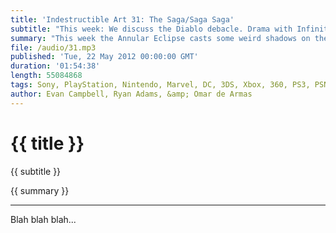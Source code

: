 ```yaml
---
title: 'Indestructible Art 31: The Saga/Saga Saga'
subtitle: "This week: We discuss the Diablo debacle. Drama with Infinity Ward, 38 Studios, and THQ. Borderlands 2 Special editions. The First X-Men gets detailed. DC evolves its idea on Sexual Orientation. Justice League International is ending."
summary: "This week the Annular Eclipse casts some weird shadows on the IA Crew, and one member is lost in the glare.  Diablo 3 releases to a mound of server issues and Evan and Omar discuss what they feel were the goods and bads of how Blizzard handled the release. The Drama Llama rears its head again in the case of Infinity Ward and Activision, 38 Studios, and THQ. Omar gets ready to spend way too much money on his Borderlands 2 preorder. Ryan tells us what the First X-Men is really going to be.  The Justice League International is getting canceled to make way for new books from DC. An unknown current character in the DC universe is having their sexual preference changed. The crew tries to discuss Saga #3 but is quickly sidetracked.  Lastly Ryan does a great job answering some listener questions."
file: /audio/31.mp3
published: 'Tue, 22 May 2012 00:00:00 GMT'
duration: '01:54:38'
length: 55084868
tags: Sony, PlayStation, Nintendo, Marvel, DC, 3DS, Xbox, 360, PS3, PSN, XBLA, Video Games, Comics, Games, Indestructible Art, Image, Saga, Vita, Borderlands, Unreal, Diablo 3, THQ, Valiant, 38 Studios, Activision, Infinity Ward, Wii U, Justice League, Hulk
author: Evan Campbell, Ryan Adams, &amp; Omar de Armas
---
```


# {{ title }}

{{ subtitle }}

{{ summary }}

- - -

Blah blah blah...
